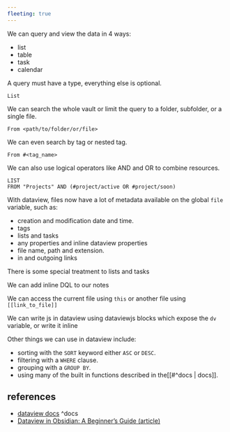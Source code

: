 ```yaml
---
fleeting: true
---
```


We can query and view the data in 4 ways:
- list
- table
- task
- calendar 

A query must have a type, everything else is optional.

```
List
```

We can search the whole vault or limit the query to a folder, subfolder, or a single file.

```
From <path/to/folder/or/file>
```


We can even search by tag or nested tag.

```
From #<tag_name>
```

We can also use logical operators like AND and OR to combine resources.

```dataview
LIST
FROM "Projects" AND (#project/active OR #project/soon) 
```

With dataview, files now have a lot of metadata available on the global `file` variable, such as:
- creation and modification date and time.
- tags
- lists and tasks
- any properties and inline dataview properties 
- file name, path and extension.
- in and outgoing links

There is some special treatment to lists and tasks

We can add inline DQL to our notes

We can access the current file using `this` or another file using `[[link_to_file]]`

We can write js in dataview using dataviewjs blocks which expose the `dv` variable, or write it inline 

Other things we can use in dataview include:
- sorting with the `SORT` keyword either `ASC` or `DESC`.
- filtering with a `WHERE` clause.
- grouping with a `GROUP BY`.
- using many of the built in functions described in the[[#^docs | docs]].
## references 
- [dataview docs](https://blacksmithgu.github.io/obsidian-dataview/) ^docs
- [Dataview in Obsidian: A Beginner’s Guide (article)](https://obsidian.rocks/dataview-in-obsidian-a-beginners-guide/)
